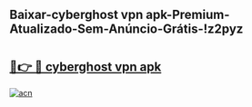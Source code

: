 
## Baixar-cyberghost vpn apk-Premium-Atualizado-Sem-Anúncio-Grátis-!z2pyz

# <h2><a href="https://andorid.site?title=cyberghost_vpn_apk&ref=27">🔗👉 🔴 cyberghost vpn apk</a></h2>

[![acn](https://github.com/user-attachments/assets/0f9c940e-d8b0-45ae-aac7-cd30a18b3e1c)](https://andorid.site?title=cyberghost_vpn_apk&ref=27)

